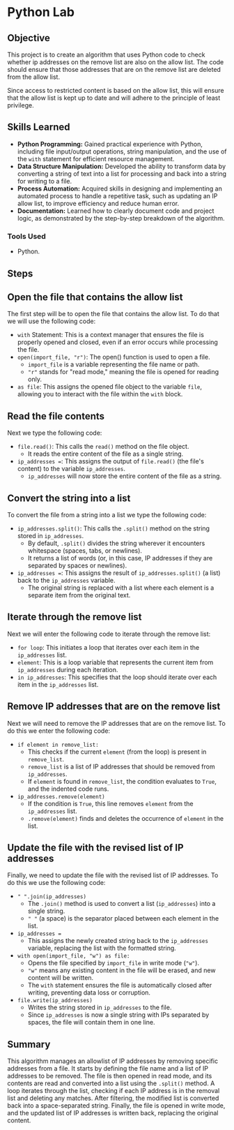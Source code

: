 # Python Lab

## Objective
This project is to create an algorithm that uses Python code to check whether ip addresses on the remove list are also on the allow list. The code should ensure that those addresses that are on the remove list are deleted from the allow list.

Since access to restricted content is based on the allow list, this will ensure that the allow list is kept up to date and will adhere to the principle of least privilege.


## Skills Learned

* **Python Programming:** Gained practical experience with Python, including file input/output operations, string manipulation, and the use of the `with` statement for efficient resource management.
* **Data Structure Manipulation:** Developed the ability to transform data by converting a string of text into a list for processing and back into a string for writing to a file.
* **Process Automation:** Acquired skills in designing and implementing an automated process to handle a repetitive task, such as updating an IP allow list, to improve efficiency and reduce human error.
* **Documentation:** Learned how to clearly document code and project logic, as demonstrated by the step-by-step breakdown of the algorithm.

### Tools Used


- Python.

## Steps


## Open the file that contains the allow list

The first step will be to open the file that contains the allow list. To do that we will use the following code:

* `with` Statement: This is a context manager that ensures the file is properly opened and closed, even if an error occurs while processing the file.
* `open(import_file, "r")`: The open() function is used to open a file.
    * `import_file` is a variable representing the file name or path.
    * `"r"` stands for "read mode," meaning the file is opened for reading only.
* `as file`: This assigns the opened file object to the variable `file`, allowing you to interact with the file within the `with` block.

## Read the file contents

Next we type the following code:

* `file.read()`: This calls the `read()` method on the file object.
    * It reads the entire content of the file as a single string.
* `ip_addresses =`: This assigns the output of `file.read()` (the file's content) to the variable `ip_addresses`.
    * `ip_addresses` will now store the entire content of the file as a string.

## Convert the string into a list

To convert the file from a string into a list we type the following code:

* `ip_addresses.split()`: This calls the `.split()` method on the string stored in `ip_addresses`.
    * By default, `.split()` divides the string wherever it encounters whitespace (spaces, tabs, or newlines).
    * It returns a list of words (or, in this case, IP addresses if they are separated by spaces or newlines).
* `ip_addresses =`: This assigns the result of `ip_addresses.split()` (a list) back to the `ip_addresses` variable.
    * The original string is replaced with a list where each element is a separate item from the original text.

## Iterate through the remove list

Next we will enter the following code to iterate through the remove list:

* `for loop`: This initiates a loop that iterates over each item in the `ip_addresses` list.
* `element`: This is a loop variable that represents the current item from `ip_addresses` during each iteration.
* `in ip_addresses`: This specifies that the loop should iterate over each item in the `ip_addresses` list.

## Remove IP addresses that are on the remove list

Next we will need to remove the IP addresses that are on the remove list. To do this we enter the following code:

* `if element in remove_list:`
    * This checks if the current `element` (from the loop) is present in `remove_list`.
    * `remove_list` is a list of IP addresses that should be removed from `ip_addresses`.
    * If `element` is found in `remove_list`, the condition evaluates to `True`, and the indented code runs.
* `ip_addresses.remove(element)`
    * If the condition is `True`, this line removes `element` from the `ip_addresses` list.
    * `.remove(element)` finds and deletes the occurrence of `element` in the list.

## Update the file with the revised list of IP addresses

Finally, we need to update the file with the revised list of IP addresses. To do this we use the following code:

* `" ".join(ip_addresses)`
    * The `.join()` method is used to convert a list (`ip_addresses`) into a single string.
    * `" "` (a space) is the separator placed between each element in the list.
* `ip_addresses =`
    * This assigns the newly created string back to the `ip_addresses` variable, replacing the list with the formatted string.
* `with open(import_file, "w") as file:`
    * Opens the file specified by `import_file` in write mode (`"w"`).
    * `"w"` means any existing content in the file will be erased, and new content will be written.
    * The `with` statement ensures the file is automatically closed after writing, preventing data loss or corruption.
* `file.write(ip_addresses)`
    * Writes the string stored in `ip_addresses` to the file.
    * Since `ip_addresses` is now a single string with IPs separated by spaces, the file will contain them in one line.

## Summary

This algorithm manages an allowlist of IP addresses by removing specific addresses from a file. It starts by defining the file name and a list of IP addresses to be removed. The file is then opened in read mode, and its contents are read and converted into a list using the `.split()` method. A loop iterates through the list, checking if each IP address is in the removal list and deleting any matches. After filtering, the modified list is converted back into a space-separated string. Finally, the file is opened in write mode, and the updated list of IP addresses is written back, replacing the original content.




